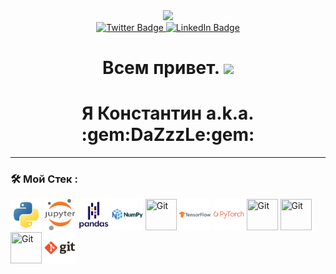 <div id="header" align="center">
  <img src="https://media.giphy.com/media/v1.Y2lkPTc5MGI3NjExNXR0N3Jhb2F1M3RkcWFqdDhqZTVmOXk3cnU3czBreGR1dG9oZWZkZiZlcD12MV9pbnRlcm5hbF9naWZfYnlfaWQmY3Q9cw/5eLDrEaRGHegx2FeF2/giphy.gif" width="200"/>
</div>
<div id="badges" align="center">
  <a href="https://t.me/Dazzle_dazzle_dazzle">
    <img src="https://img.shields.io/badge/Telegram-deepskyblue?style=for-the-badge&logo=telegram&logoColor=white" alt="Twitter Badge"/>
  </a>
  <a href="https://www.linkedin.com/in/konstantin-sinkevich-39b982265/">
    <img src="https://img.shields.io/badge/LinkedIn-blue?style=for-the-badge&logo=linkedin&logoColor=white" alt="LinkedIn Badge"/>
  </a>
</div>
<div id="header" align="center">
<h1>
  Всем привет. 
  <img src="https://media.giphy.com/media/hvRJCLFzcasrR4ia7z/giphy.gif" width="30px"/>
</h1>
<h1>
  Я Константин a.k.a. :gem:DaZzzLe:gem:
</h1>
</div>







---

### :hammer_and_wrench: Мой Стек :
<div>
<img src="https://github.com/devicons/devicon/blob/master/icons/python/python-original.svg" title="Git" **alt="Git" width="50" height="50"/>
<img src="https://github.com/devicons/devicon/blob/master/icons/jupyter/jupyter-original-wordmark.svg" title="Git" **alt="Git" width="50" height="50"/>
<img src="https://github.com/devicons/devicon/blob/master/icons/pandas/pandas-original-wordmark.svg" title="Git" **alt="Git" width="50" height="50"/>
<img src="https://github.com/devicons/devicon/blob/master/icons/numpy/numpy-original-wordmark.svg" title="Git" **alt="Git" width="50" height="50"/>
<img src="https://upload.wikimedia.org/wikipedia/commons/0/05/Scikit_learn_logo_small.svg" title="Git" **alt="Git" width="50" height="50"/>
<img src="https://github.com/devicons/devicon/blob/master/icons/tensorflow/tensorflow-original-wordmark.svg" title="Git" **alt="Git" width="50" height="50"/>
<img src="https://github.com/devicons/devicon/blob/master/icons/pytorch/pytorch-plain-wordmark.svg" title="Git" **alt="Git" width="50" height="50"/>
<img src="https://upload.wikimedia.org/wikipedia/commons/d/d0/Google_Colaboratory_SVG_Logo.svg" title="Git" **alt="Git" width="50" height="50"/>
<img src="https://static.cdnlogo.com/logos/c/48/catboost.svg" title="Git" **alt="Git" width="50" height="50"/>
<img src="https://numfocus.org/wp-content/uploads/2018/01/gensim-circle.png" title="Git" **alt="Git" width="50" height="50"/>
<img src="https://github.com/devicons/devicon/blob/master/icons/git/git-original-wordmark.svg" title="Git" **alt="Git" width="50" height="50"/>
</div>
